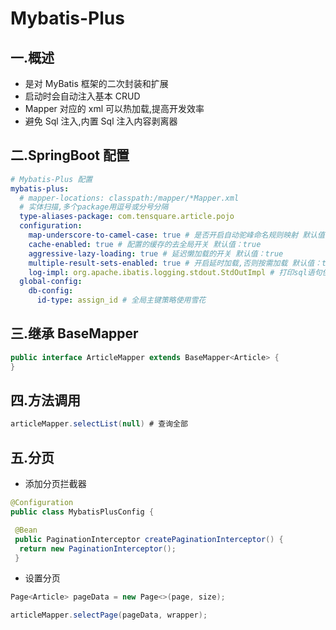 # Mybatis-Plus

## 一.概述

- 是对 MyBatis 框架的二次封装和扩展
- 启动时会自动注入基本 CRUD
- Mapper 对应的 xml 可以热加载,提高开发效率
- 避免 Sql 注入,内置 Sql 注入内容剥离器

## 二.SpringBoot 配置

```yaml
# Mybatis-Plus 配置
mybatis-plus:
  # mapper-locations: classpath:/mapper/*Mapper.xml
  # 实体扫描,多个package用逗号或分号分隔
  type-aliases-package: com.tensquare.article.pojo
  configuration:
    map-underscore-to-camel-case: true # 是否开启自动驼峰命名规则映射 默认值：true
    cache-enabled: true # 配置的缓存的去全局开关 默认值：true
    aggressive-lazy-loading: true # 延迟懒加载的开关 默认值：true
    multiple-result-sets-enabled: true # 开启延时加载,否则按需加载 默认值：true
    log-impl: org.apache.ibatis.logging.stdout.StdOutImpl # 打印sql语句使用
  global-config:
    db-config:
      id-type: assign_id # 全局主键策略使用雪花
```

## 三.继承 BaseMapper

```java
public interface ArticleMapper extends BaseMapper<Article> {
}
```

## 四.方法调用

```java
articleMapper.selectList(null) # 查询全部
```

## 五.分页

- 添加分页拦截器

```java
@Configuration
public class MybatisPlusConfig {

 @Bean
 public PaginationInterceptor createPaginationInterceptor() {
  return new PaginationInterceptor();
 }

```

- 设置分页

```java
Page<Article> pageData = new Page<>(page, size);

articleMapper.selectPage(pageData, wrapper);
```
